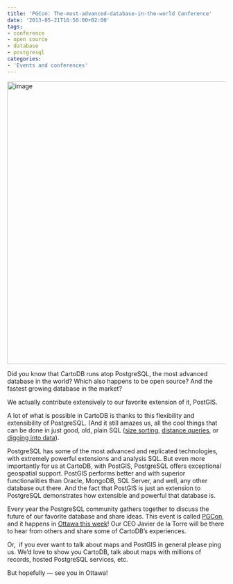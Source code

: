 ```yaml
---
title: 'PGCon: The-most-advanced-database-in-the-world Conference'
date: '2013-05-21T16:50:00+02:00'
tags:
- conference
- open source
- database
- postgresql
categories:
- 'Events and conferences'
---
```


<img alt="image" src="http://cartodb.s3.amazonaws.com/tumblr/posts/pgcon-post-proc.png" width="650px"/>

Did you know that CartoDB runs atop PostgreSQL, the most advanced database in the world? Which also happens to be open source? And the fastest growing database in the market?

We actually contribute extensively to our favorite extension of it, PostGIS.

A lot of what is possible in CartoDB is thanks to this flexibility and extensibility of PostgreSQL. (And it still amazes us, all the cool things that can be done in just good, old, plain SQL (<a href="http://bit.ly/14teslN">size sorting</a>, <a href="http://developers.cartodb.com/tutorials/query_by_distance.html">distance queries</a>, or <a href="http://developers.cartodb.com/tutorials/visualizing_relationships.html">digging into data</a>).

PostgreSQL has some of the most advanced and replicated technologies, with extremely powerful extensions and analysis SQL. But even more importantly for us at CartoDB, with PostGIS, PostgreSQL offers exceptional geospatial support. PostGIS performs better and with superior functionalities than Oracle, MongoDB, SQL Server, and well, any other database out there. And the fact that PostGIS is just an extension to PostgreSQL demonstrates how extensible and powerful that database is.

Every year the PostgreSQL community gathers together to discuss the future of our favorite database and share ideas. This event is called <a href="http://www.pgcon.org/2013/">PGCon</a>, and it happens in <a href="http://www.pgcon.org/2013/">Ottawa this week</a>! Our CEO Javier de la Torre will be there to hear from others and share some of CartoDB’s experiences.

Or,  if you ever want to talk about maps and PostGIS in general please ping us. We’d love to show you CartoDB, talk about maps with millions of records, hosted PostgreSQL services, etc.

But hopefully &#8212; see you in Ottawa!

